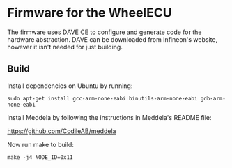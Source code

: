 Firmware for the WheelECU
=========================

The firmware uses DAVE CE to configure and generate code for the hardware
abstraction. DAVE can be downloaded from Infineon's website, however it isn't
needed for just building.

Build
-----

Install dependencies on Ubuntu by running:

```
sudo apt-get install gcc-arm-none-eabi binutils-arm-none-eabi gdb-arm-none-eabi
```

Install Meddela by following the instructions in Meddela's README file:

https://github.com/CodileAB/meddela

Now run make to build:

```
make -j4 NODE_ID=0x11
```


